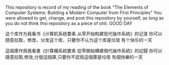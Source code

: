 This repository is record of my reading of the book 
"The Elements of Computer Systems: 
Building a Modern Computer from First Principles"
You were allowed to get, change, and post this repository by yourself, 
as long as you do not think thsi repository as a piece of shit.
GOOD DAY

这个库作为我看书《计算机系统要素 从零开始构建现代操作系统》的记录
你可以随意拉取，修改，分发这个库，只要你不认为这个库是垃圾
有个快乐的一天

這個庫作爲我看書《計算機系統要素 從零開始構建現代操作系統》的記鋟
你可以隨意拉取,修改,分發這個庫,只要你不認爲這個庫是垃圾
有個快樂的一天
